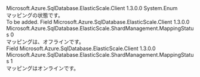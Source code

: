 <Type Name="MappingStatus" FullName="Microsoft.Azure.SqlDatabase.ElasticScale.ShardManagement.MappingStatus">
  <TypeSignature Language="C#" Value="public enum MappingStatus" />
  <TypeSignature Language="ILAsm" Value=".class public auto ansi sealed MappingStatus extends System.Enum" />
  <TypeSignature Language="DocId" Value="T:Microsoft.Azure.SqlDatabase.ElasticScale.ShardManagement.MappingStatus" />
  <TypeSignature Language="VB.NET" Value="Public Enum MappingStatus" />
  <TypeSignature Language="F#" Value="type MappingStatus = " />
  <AssemblyInfo>
    <AssemblyName>Microsoft.Azure.SqlDatabase.ElasticScale.Client</AssemblyName>
    <AssemblyVersion>1.3.0.0</AssemblyVersion>
  </AssemblyInfo>
  <Base>
    <BaseTypeName>System.Enum</BaseTypeName>
  </Base>
  <Docs>
    <summary>
            マッピングの状態です。 
            </summary>
    <remarks>To be added.</remarks>
  </Docs>
  <Members>
    <Member MemberName="Offline">
      <MemberSignature Language="C#" Value="Offline" />
      <MemberSignature Language="ILAsm" Value=".field public static literal valuetype Microsoft.Azure.SqlDatabase.ElasticScale.ShardManagement.MappingStatus Offline = int32(0)" />
      <MemberSignature Language="DocId" Value="F:Microsoft.Azure.SqlDatabase.ElasticScale.ShardManagement.MappingStatus.Offline" />
      <MemberSignature Language="VB.NET" Value="Offline" />
      <MemberSignature Language="F#" Value="Offline = 0" Usage="Microsoft.Azure.SqlDatabase.ElasticScale.ShardManagement.MappingStatus.Offline" />
      <MemberType>Field</MemberType>
      <AssemblyInfo>
        <AssemblyName>Microsoft.Azure.SqlDatabase.ElasticScale.Client</AssemblyName>
        <AssemblyVersion>1.3.0.0</AssemblyVersion>
      </AssemblyInfo>
      <ReturnValue>
        <ReturnType>Microsoft.Azure.SqlDatabase.ElasticScale.ShardManagement.MappingStatus</ReturnType>
      </ReturnValue>
      <MemberValue>0</MemberValue>
      <Docs>
        <summary>
            マッピングは、オフラインです。
            </summary>
      </Docs>
    </Member>
    <Member MemberName="Online">
      <MemberSignature Language="C#" Value="Online" />
      <MemberSignature Language="ILAsm" Value=".field public static literal valuetype Microsoft.Azure.SqlDatabase.ElasticScale.ShardManagement.MappingStatus Online = int32(1)" />
      <MemberSignature Language="DocId" Value="F:Microsoft.Azure.SqlDatabase.ElasticScale.ShardManagement.MappingStatus.Online" />
      <MemberSignature Language="VB.NET" Value="Online" />
      <MemberSignature Language="F#" Value="Online = 1" Usage="Microsoft.Azure.SqlDatabase.ElasticScale.ShardManagement.MappingStatus.Online" />
      <MemberType>Field</MemberType>
      <AssemblyInfo>
        <AssemblyName>Microsoft.Azure.SqlDatabase.ElasticScale.Client</AssemblyName>
        <AssemblyVersion>1.3.0.0</AssemblyVersion>
      </AssemblyInfo>
      <ReturnValue>
        <ReturnType>Microsoft.Azure.SqlDatabase.ElasticScale.ShardManagement.MappingStatus</ReturnType>
      </ReturnValue>
      <MemberValue>1</MemberValue>
      <Docs>
        <summary>
            マッピングはオンラインです。
            </summary>
      </Docs>
    </Member>
  </Members>
</Type>